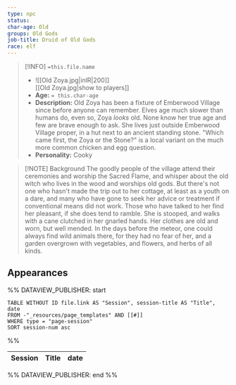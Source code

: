 ```yaml
---
type: npc
status: 
char-age: Old
groups: Old Gods
job-title: Druid of Old Gods
race: elf
---
```


>[!INFO] `=this.file.name`
>- ![[Old Zoya.jpg|inlR|200]]
<br/> [[Old Zoya.jpg|show to players]]
>- **Age:** `= this.char-age`
> - **Description:** Old Zoya has been a fixture of Emberwood Village since before anyone can remember. Elves age much slower than humans do, even so, Zoya _looks_ old. None know her true age and few are brave enough to ask. She lives just outside Emberwood Village proper, in a hut next to an ancient standing stone. "Which came first, the Zoya or the Stone?" is a local variant on the much more common chicken and egg question.
> - **Personality:** Cooky
 
 >[!NOTE] Background
 >The goodly people of the village attend their ceremonies and worship the Sacred Flame, and whisper about the old witch who lives in the wood and worships old gods. But there's not one who hasn't made the trip out to her cottage, at least as a youth on a dare, and many who have gone to seek her advice or treatment if conventional means did not work. Those who have talked to her find her pleasant, if she does tend to ramble. She is stooped, and walks with a cane clutched in her gnarled hands. Her clothes are old and worn, but well mended. In the days before the meteor, one could always find wild animals there, for they had no fear of her, and a garden overgrown with vegetables, and flowers, and herbs of all kinds.
 
## Appearances

%% DATAVIEW_PUBLISHER: start
```dataview
TABLE WITHOUT ID file.link AS "Session", session-title AS "Title", date
FROM -"_resources/page_templates" AND [[#]]
WHERE type = "page-session"
SORT session-num asc
```
%%

| Session | Title | date |
| ------- | ----- | ---- |

%% DATAVIEW_PUBLISHER: end %%